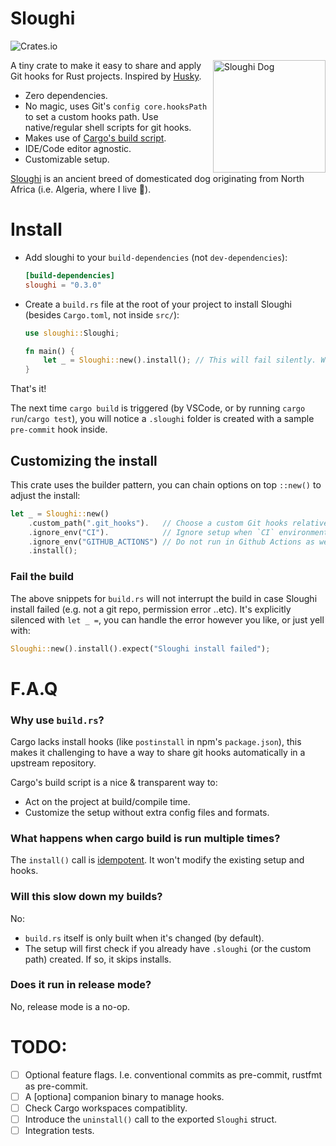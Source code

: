 # Sloughi

![Crates.io](https://img.shields.io/crates/v/sloughi)

<img align="right" width="180" alt="Sloughi Dog" src="https://user-images.githubusercontent.com/983020/160320457-6dbdd901-01c4-4cd0-8d3c-c758cb4f615b.jpeg" />

A tiny crate to make it easy to share and apply Git hooks for Rust projects. Inspired by [Husky](https://github.com/typicode/husky).
- Zero dependencies.
- No magic, uses Git's `config core.hooksPath` to set a custom hooks path. Use native/regular shell scripts for git hooks.
- Makes use of [Cargo's build script](https://doc.rust-lang.org/cargo/reference/build-scripts.html).
- IDE/Code editor agnostic.
- Customizable setup.

[Sloughi](https://en.wikipedia.org/wiki/Sloughi) is an ancient breed of domesticated dog originating from North Africa (i.e. Algeria, where I live 👋).

# Install 
- Add sloughi to your `build-dependencies` (not `dev-dependencies`):

  ```toml
  [build-dependencies]
  sloughi = "0.3.0"
  ```
- Create a `build.rs` file at the root of your project to install Sloughi (besides `Cargo.toml`, not inside `src/`):

  ```rust
  use sloughi::Sloughi;

  fn main() {
      let _ = Sloughi::new().install(); // This will fail silently. Won't interrupt the build.
  }
  ```
That's it!

The next time `cargo build` is triggered (by VSCode, or by running `cargo run`/`cargo test`), you will notice a `.sloughi` folder is created with a sample `pre-commit` hook inside. 

## Customizing the install
This crate uses the builder pattern, you can chain options on top `::new()` to adjust the install:
```rust
let _ = Sloughi::new()
    .custom_path(".git_hooks").   // Choose a custom Git hooks relative path (default is ".sloughi")
    .ignore_env("CI").            // Ignore setup when `CI` environment variable is set (like in CircleCI ..etc)
    .ignore_env("GITHUB_ACTIONS") // Do not run in Github Actions as well
    .install();
```

### Fail the build
The above snippets for `build.rs` will not interrupt the build in case Sloughi install failed (e.g. not a git repo, permission error ..etc). It's explicitly silenced with `let _ =`, you can handle the error however you like, or just yell with:

```rust
Sloughi::new().install().expect("Sloughi install failed");
```

# F.A.Q

### Why use `build.rs`? 
Cargo lacks install hooks (like `postinstall` in npm's `package.json`), this makes it challenging to have a way to share git hooks automatically in a upstream repository.

Cargo's build script is a nice & transparent way to:
- Act on the project at build/compile time.
- Customize the setup without extra config files and formats.

### What happens when cargo build is run multiple times?

The `install()` call is [idempotent](https://en.wikipedia.org/wiki/Idempotence). It won't modify the existing setup and hooks.

### Will this slow down my builds? 
No:
- `build.rs` itself is only built when it's changed (by default).
- The setup will first check if you already have `.sloughi` (or the custom path) created. If so, it skips installs.

### Does it run in release mode? 
No, release mode is a no-op.


# TODO:
- [ ] Optional feature flags. I.e. conventional commits as pre-commit, rustfmt as pre-commit. 
- [ ] A [optiona] companion binary to manage hooks. 
- [ ] Check Cargo workspaces compatiblity. 
- [ ] Introduce the `uninstall()` call to the exported `Sloughi` struct.
- [ ] Integration tests.
